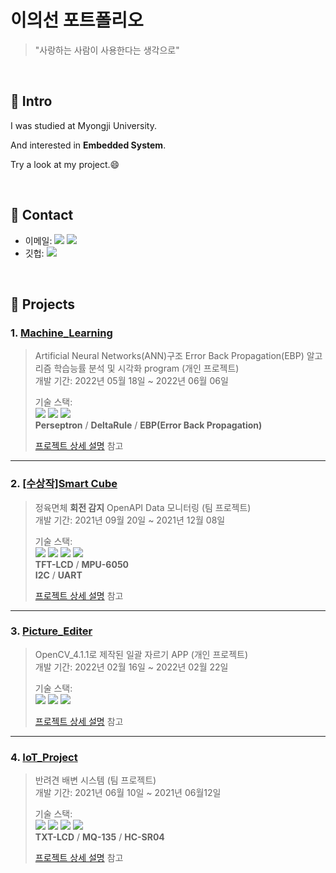 # 이의선 포트폴리오
> "사랑하는 사람이 사용한다는 생각으로"

</br>

## :pushpin: Intro
I was studied at Myongji University.

And interested in **Embedded System**.

Try a look at my project.😄

</br>

## :pushpin: Contact
- 이메일: <a href="https://mail.naver.com/#%7B%22fClass%22%3A%22write%22%2C%22oParameter%22%3A%7B%22orderType%22%3A%22new%22%2C%22sMailList%22%3A%22%22%7D%7D"><img src="https://img.shields.io/badge/jncdfgh13@naver.com-03C75A?style=flat-square&logo=Naver&logoColor=white&link=https://mail.naver.com/#%7B%22fClass%22%3A%22write%22%2C%22oParameter%22%3A%7B%22orderType%22%3A%22new%22%2C%22sMailList%22%3A%22%22%7D%7D/"/></a>
<a href="https://mail.google.com"><img src="https://img.shields.io/badge/jncdfgh@gmail.com-EA4335?style=flat-square&logo=Gmail&logoColor=white&link=https://mail.google.com"/></a>
- 깃헙: <a href="https://github.com/EuiSeonLEE"><img src="https://img.shields.io/badge/EuiSeonLEE-000000?style=flat-square&logo=GitHub&logoColor=white"/></a> 


</br>

## :pushpin: Projects
### 1. [Machine_Learning](https://github.com/EuiSeonLEE/Machine_Learning)
>Artificial Neural Networks(ANN)구조 Error Back Propagation(EBP) 알고리즘 학습능률 분석 및 시각화 program (개인 프로젝트)  
>개발 기간: 2022년 05월 18일 ~ 2022년 06월 06일
>  
>기술 스택:  
><img src="https://img.shields.io/badge/C-A8B9CC?style=flat-square&logo=C&logoColor=black"/>
><img src="https://img.shields.io/badge/MATLAB-A30701?style=flat-square&logo=MathWorks&logoColor=white"/>
><img src="https://img.shields.io/badge/Visual Studio Code-007ACC?style=flat-square&logo=Visual Studio Code&logoColor=white"/></br>
>**Perseptron** / **DeltaRule** / **EBP(Error Back Propagation)**
>  
>[프로젝트 상세 설명](https://github.com/EuiSeonLEE/Machine_Learning) 참고

---

### 2. [[수상작]Smart Cube](https://github.com/EuiSeonLEE/Smart-Cube)
>정육면체 **회전 감지** OpenAPI Data 모니터링  (팀 프로젝트)  
>개발 기간: 2021년 09월 20일 ~ 2021년 12월 08일
>  
>기술 스택:  
><img src="https://img.shields.io/badge/C++-00599C?style=flat-square&logo=C%2B%2B&logoColor=white"/></a> 
><img src="https://img.shields.io/badge/Arduino-00979D?style=flat-square&logo=Arduino&logoColor=white"/></a> 
><img src="https://img.shields.io/badge/ESP8266-E7352C?style=flat-square&logo=Espressif&logoColor=white"/></a>
><img src="https://img.shields.io/badge/Solidworks-005386?style=flat-square&logo=Dassault Systèmes&logoColor=white"/></br>
>**TFT-LCD** / **MPU-6050**</br>
>**I2C** / **UART**
> 
>[프로젝트 상세 설명](https://github.com/EuiSeonLEE/Smart-Cube) 참고

---
### 3. [Picture_Editer](https://github.com/EuiSeonLEE/Picture_Editer)
>OpenCV_4.1.1로 제작된 일괄 자르기 APP  (개인 프로젝트)  
>개발 기간: 2022년 02월 16일 ~ 2022년 02월 22일
>  
>기술 스택:  
><img src="https://img.shields.io/badge/C++-00599C?style=flat-square&logo=C%2B%2B&logoColor=white"/>
><img src="https://img.shields.io/badge/OpenCV-5C3EE8?style=flat-square&logo=Opencv"/>
><img src="https://img.shields.io/badge/Visual Studio-5C2D91?style=flat-square&logo=Visual Studio&logoColor=white"/></a> 
>  
>[프로젝트 상세 설명](https://github.com/EuiSeonLEE/Picture_Editer) 참고

---

### 4. [IoT_Project](https://github.com/EuiSeonLEE/IoT_Project_60161829)
>반려견 배변 시스템  (팀 프로젝트)  
>개발 기간: 2021년 06월 10일 ~ 2021년 06월12일
>  
>기술 스택:  
><img src="https://img.shields.io/badge/C++-00599C?style=flat-square&logo=C%2B%2B&logoColor=white"/></a> 
><img src="https://img.shields.io/badge/Arduino-00979D?style=flat-square&logo=Arduino&logoColor=white"/></a> 
><img src="https://img.shields.io/badge/ESP8266-E7352C?style=flat-square&logo=Espressif&logoColor=white"/></a>
><img src="https://img.shields.io/badge/IFTTT-000000?style=flat-square&logo=IFTTT&logoColor=white"/></br>
>**TXT-LCD** / **MQ-135** / **HC-SR04**
>
>[프로젝트 상세 설명](https://github.com/EuiSeonLEE/IoT_Project_60161829) 참고

